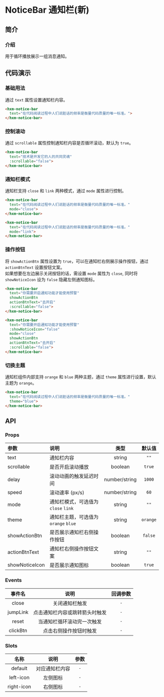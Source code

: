 # NoticeBar 通知栏(新) <Badge text="1.9.0+" />

## 简介

<card>

### 介绍

用于循环播放展示一组消息通知。

</card>

## 代码演示

<card>

### 基础用法

通过 `text` 属性设置通知栏内容。

```html
<hxm-notice-bar
  text="在代码阅读过程中人们说脏话的频率是衡量代码质量的唯一标准。">
</hxm-notice-bar>
```

</card>

### 控制滚动

<card>

通过 `scrollable` 属性控制通知栏内容是否循环滚动，默认为 `true`。

```html
<hxm-notice-bar
  text="技术是开发它的人的共同灵魂"
  :scrollable="false">
</hxm-notice-bar>
```

</card>

### 通知栏模式

<card>

通知栏支持 `close` 和 `link` 两种模式，通过 `mode` 属性进行控制。

```html
<hxm-notice-bar
  text="在代码阅读过程中人们说脏话的频率是衡量代码质量的唯一标准。"
  mode="close">
</hxm-notice-bar>
```

```html
<hxm-notice-bar
  text="在代码阅读过程中人们说脏话的频率是衡量代码质量的唯一标准。"
  mode="link">
</hxm-notice-bar>
```

</card>

### 操作按钮

<card>

将 `showActionBtn` 属性设置为 `true`，可以在通知栏右侧展示操作按钮，通过`actionBtnText` 设置按钮文案。  
如果想要在左边展示关闭按钮的话，需设置 `mode` 属性为 `close`, 同时将 `showNoticeIcon` 设为 `false` 隐藏左侧通知图标。

```html
<hxm-notice-bar
  text="你需要开启通知功能才能使用预警"
  showActionBtn
  actionBtnText="去开启"
  :scrollable="false">
</hxm-notice-bar>
```

```html
<hxm-notice-bar
  text="你需要开启通知功能才能使用预警"
  :showNoticeIcon="false"
  mode="close"
  showActionBtn
  actionBtnText="去开启"
  :scrollable="false">
</hxm-notice-bar>
```

</card>

### 切换主题

<card>

通知栏组件内部支持 `orange` 和 `blue` 两种主题，通过 `theme` 属性进行设置，默认主题为 `orange`。

```html
<hxm-notice-bar
  text="在代码阅读过程中人们说脏话的频率是衡量代码质量的唯一标准。"
  theme="blue">
</hxm-notice-bar>
```

</card>

## API

<card>

### Props

| 参数 | 说明 | 类型 | 默认值 |
|:---|:---|:---:|:---:|
| text | 通知栏内容 | string | `""` |
| scrollable | 是否开启滚动播放 | boolean | `true` |
| delay | 滚动动画的触发延迟时间 | number/string | `1000` |
| speed | 滚动速率 (px/s) | number/string | `60` |
| mode | 通知栏模式，可选值为 `close` `link` | string | `""` |
| theme | 通知栏主题，可选值为 `orange` `blue` | string | `orange` |
| showActionBtn | 是否展示通知栏右侧操作按钮 | boolean | `false` |
| actionBtnText | 通知栏右侧操作按钮文案 | string | `""` |
| showNoticeIcon | 是否展示通知图标 | boolean | `true` |

</card>

<card>

### Events

| 事件名 | 说明 | 回调参数 |
|:---:|:---:|:---:|
| close | 关闭通知栏触发 | `-` |
| jumpLink | 点击通知栏内容或跳转箭头时触发 | `-` |
| reset | 当通知栏循环滚动完一次触发 | `-` |
| clickBtn | 点击右侧操作按钮时触发 | `-` |

</card>

<card>

### Slots

| 名称 | 说明 | 参数 |
|:---:|:---:|:---:|
| default | 对应通知栏内容 | `-` |
| left-icon | 左侧图标 | `-` |
| right-icon | 右侧图标 | `-` |

</card>

<demo />